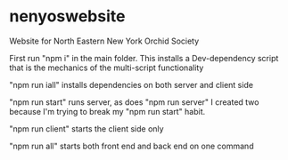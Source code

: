 # nenyoswebsite
Website for North Eastern New York Orchid Society

First run "npm i" in the main folder. This installs a Dev-dependency script that is the mechanics of the 
multi-script functionality

"npm run iall" installs dependencies on both server and client side

"npm run start" runs server, as does "npm run server" I created two because I'm trying to break my "npm run start" 
habit.

"npm run client" starts the client side only

"npm run all" starts both front end and back end on one command

